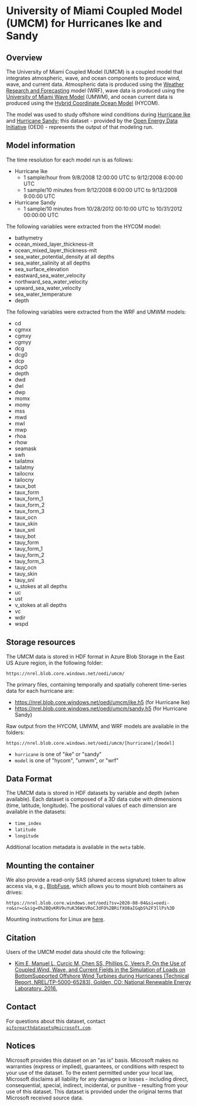 # University of Miami Coupled Model (UMCM) for Hurricanes Ike and Sandy

## Overview

The University of Miami Coupled Model (UMCM) is a coupled model that integrates atmospheric, wave, and ocean components to produce wind, wave, and current data. Atmospheric data is produced using the [Weather Research and Forecasting](https://www.mmm.ucar.edu/weather-research-and-forecasting-model) model (WRF), wave data is produced using the [University of Miami Wave Model](https://umwm.org/) (UMWM), and ocean current data is produced using the
[Hybrid Coordinate Ocean Model](https://www.hycom.org/) (HYCOM).

The model was used to study offshore wind conditions during [Hurricane Ike](https://en.wikipedia.org/wiki/Hurricane_Ike) and [Hurricane Sandy](https://en.wikipedia.org/wiki/Hurricane_Sandy); this dataset - provided by the [Open Energy Data Initiative](https://openei.org/wiki/Open_Energy_Data_Initiative_(OEDI)) (OEDI) - represents the output of that modeling run.

## Model information

The time resolution for each model run is as follows:

* Hurricane Ike
  * 1 sample/hour from 9/8/2008 12:00:00 UTC to 9/12/2008 6:00:00 UTC
  * 1 sample/10 minutes from 9/12/2008 6:00:00 UTC to 9/13/2008 9:00:00 UTC
* Hurricane Sandy
  * 1 sample/10 minutes from 10/28/2012 00:10:00 UTC to 10/31/2012 00:00:00 UTC

The following variables were extracted from the HYCOM model:

* bathymetry
* ocean_mixed_layer_thickness-ilt
* ocean_mixed_layer_thickness-mlt
* sea_water_potential_density at all depths
* sea_water_salinity at all depths
* sea_surface_elevation
* eastward_sea_water_velocity
* northward_sea_water_velocity
* upward_sea_water_velocity
* sea_water_temperature
* depth

The following variables were extracted from the WRF and UMWM models:

* cd
* cgmxx
* cgmxy
* cgmyy
* dcg
* dcg0
* dcp
* dcp0
* depth
* dwd
* dwl
* dwp
* momx
* momy
* mss
* mwd
* mwl
* mwp
* rhoa
* rhow
* seamask
* swh
* tailatmx
* tailatmy
* tailocnx
* tailocny
* taux_bot
* taux_form
* taux_form_1
* taux_form_2
* taux_form_3
* taux_ocn
* taux_skin
* taux_snl
* tauy_bot
* tauy_form
* tauy_form_1
* tauy_form_2
* tauy_form_3
* tauy_ocn
* tauy_skin
* tauy_snl
* u_stokes at all depths
* uc
* ust
* v_stokes at all depths
* vc
* wdir
* wspd

## Storage resources

The UMCM data is stored in HDF format in Azure Blob Storage in the East US Azure region, in the following folder:

`https://nrel.blob.core.windows.net/oedi/umcm/`

The primary files, containing temporally and spatially coherent time-series data for each hurricane are:

* <https://nrel.blob.core.windows.net/oedi/umcm/ike.h5> (for Hurricane Ike)
* <https://nrel.blob.core.windows.net/oedi/umcm/sandy.h5> (for Hurricane Sandy)

Raw output from the HYCOM, UMWM, and WRF models are available in the folders:

`https://nrel.blob.core.windows.net/oedi/umcm/[hurricane]/[model]`

* `hurricane` is one of "ike" or "sandy"
* `model` is one of "hycom", "umwm", or "wrf"

## Data Format

The UMCM data is stored in HDF datasets by variable and depth (when available).  Each dataset is composed of a 3D data cube with dimensions (time, latitude, longitude). The positional values of each dimension are available in the datasets:

* `time_index`
* `latitude`
* `longitude`

Additional location metadata is available in the `meta` table.

## Mounting the container

We also provide a read-only SAS (shared access signature) token to allow access via, e.g., [BlobFuse](https://github.com/Azure/azure-storage-fuse), which allows you to mount blob containers as drives:

`https://nrel.blob.core.windows.net/oedi?sv=2020-08-04&si=oedi-ro&sr=c&sig=O%2BQvKRV9uYuK36WzVRoCJdFO%2BRifXO8aIGqbS%2F3llPs%3D`

Mounting instructions for Linux are [here](https://docs.microsoft.com/en-us/azure/storage/blobs/storage-how-to-mount-container-linux).


## Citation

Users of the UMCM model data should cite the following:

* [Kim E, Manuel L, Curcic M, Chen SS, Phillips C, Veers P.  On the Use of Coupled Wind, Wave, and Current Fields in the Simulation of Loads on BottomSupported Offshore Wind Turbines during Hurricanes (Technical Report, NREL/TP-5000-65283), Golden, CO: National Renewable Energy Laboratory. 2016.](https://www.nrel.gov/docs/fy16osti/65283.pdf)


## Contact

For questions about this dataset, contact [`aiforearthdatasets@microsoft.com`](mailto:aiforearthdatasets@microsoft.com?subject=nlcd%20question).


## Notices

Microsoft provides this dataset on an "as is" basis.  Microsoft makes no warranties (express or implied), guarantees, or conditions with respect to your use of the dataset.  To the extent permitted under your local law, Microsoft disclaims all liability for any damages or losses - including direct, consequential, special, indirect, incidental, or punitive - resulting from your use of this dataset.  This dataset is provided under the original terms that Microsoft received source data.
